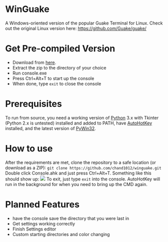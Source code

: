 # WinGuake
A Windows-oriented version of the popular Guake Terminal for Linux. Check out the original Linux version here: https://github.com/Guake/guake/

# Get Pre-compiled Version
- Download from [here](bit.ly/WinGuakeReleases).
- Extract the zip to the directory of your choice
- Run console.exe
- Press Ctrl+Alt+T to start up the console
- When done, type `exit` to close the console

# Prerequisites
 To run from source, you need a working version of [Python](http://python.org) 3.x with Tkinter (Python 2.x is untested) installed and added to PATH, have [AutoHotKey](https://autohotkey.com/) installed, and the latest version of [PyWin32](https://sourceforge.net/projects/pywin32/).

# How to use
After the requirements are met, clone the repository to a safe location (or download as a ZIP):
`git clone https://github.com/chand1012/winguake.git`
Double click Console.ahk and just press Ctrl+Alt+T. Something like this should show up:
![](https://i.imgur.com/LbEgJKY.png)
To exit, just type `exit` into the console. AutoHotKey will run in the background for when you need to bring up the CMD again.

# Planned Features
- have the console save the directory that you were last in
- Get settings working correctly
- Finish Settings editor
- Custom starting directories and color changing
